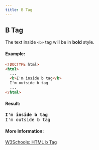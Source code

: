 ```yaml
---
title: B Tag
---
```

## B Tag

The text inside `<b>` tag will be in **bold** style.

#### Example:
```HTML
<!DOCTYPE html>
<html>
  ...
  <b>I'm inside b tag</b>
  I'm outside b tag
  ...
</html>
```

#### Result:
<pre>
<b>I'm inside b tag</b>
I'm outside b tag
</pre>

#### More Information:
[W3Schools: HTML b Tag](https://www.w3schools.com/tags/tag_b.asp)
